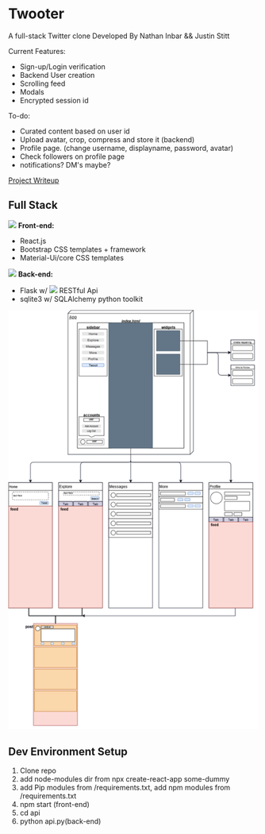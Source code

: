 # Twooter
A full-stack Twitter clone
Developed By Nathan Inbar && Justin Stitt

Current Features:
* Sign-up/Login verification
* Backend User creation
* Scrolling feed
* Modals
* Encrypted session id

To-do:
* Curated content based on user id
* Upload avatar, crop, compress and store it (backend)
* Profile page. (change username, displayname, password, avatar)
* Check followers on profile page
* notifications? DM's maybe?

[Project Writeup](https://docs.google.com/document/d/1-x0CJ0XkVqaihelHrf26Tq9Y-lgkB2f94qzkBu0FE0o/edit?usp=sharing)

## Full Stack
![](https://via.placeholder.com/15/5e81ac/000000?text=+) **Front-end:**
* React.js
* Bootstrap CSS templates + framework
* Material-Ui/core CSS templates


![](https://via.placeholder.com/15/b48ead/000000?text=+) **Back-end:**
* Flask w/ ![](https://via.placeholder.com/10/ebcb8b/000000?text=+) RESTful Api
* sqlite3 w/ SQLAlchemy python toolkit

![](/media/Twooter.png/)


## Dev Environment Setup 
1) Clone repo
2) add node-modules dir from npx create-react-app some-dummy
3) add Pip modules from /requirements.txt, add npm modules from /requirements.txt
4) npm start (front-end)
5) cd api
6) python api.py(back-end)
